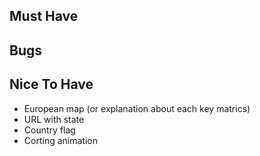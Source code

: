 ## Must Have

## Bugs

## Nice To Have
- European map (or explanation about each key matrics)
- URL with state
- Country flag
- Corting animation
